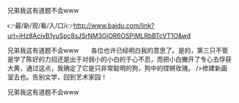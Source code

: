 兄弟我这有道题不会www

👉最/新/观/看/入/口/👉http://www.baidu.com/link?url=jHz8AcivB1yuSpc8sJSrNM3GjOR6OSPiMLRbBTcVT1O&wd

兄弟我这有道题不会www　　各位也许已经明白我的意思了。是的，第三只不管是学了陈好的力招还是出于对弱小的小白的于心不忍，而把小白撇开了专心去俘获大黄，通过这点，我确定了它是只非常聪明的狗，狗中的铿锵玫瑰。
/>修建新画室去也。告别文学，回到艺术家园！


兄弟我这有道题不会www
